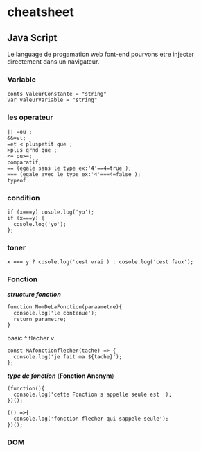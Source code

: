 # cheatsheet
## Java Script
Le language de progamation web font-end pourvons etre injecter directement dans un navigateur.
### Variable
```
conts ValeurConstante = "string"
var valeurVariable = "string"
```
### les operateur 
```
|| =ou ;
&&=et;
=et < pluspetit que ;
>plus grnd que ;
<= ou>=;
comparatif;
== (egale sans le type ex:'4'==4=true );
=== (egale avec le type ex:'4'===4=false );
typeof
```
### condition
```
if (x===y) cosole.log('yo');
if (x===y) {
  cosole.log('yo');
};
```

### toner
```
x === y ? cosole.log('cest vrai') : cosole.log('cest faux');
```

### Fonction
___structure fonction___
```
function NomDeLaFonction(paraametre){
  console.log('le contenue');
  return parametre;
}
```
basic ^ flecher v
```
const MAfonctionflecher(tache) => {
  console.log('je fait ma ${tache}');
};
```
___type de fonction___ 
(__Fonction Anonym__)
```
(function(){
  console.log('cette Fonction s'appelle seule est ');
})();

(() =>{
  console.log('fonction flecher qui sappele seule');
})();
```
### DOM 
#### 
